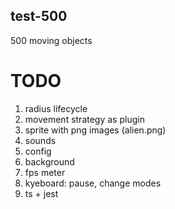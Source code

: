 ## test-500
500 moving objects 

# TODO

1. radius lifecycle
2. movement strategy as plugin
3. sprite with png images (alien.png)
4. sounds
5. config
6. background
7. fps meter
8. kyeboard: pause, change modes
9. ts + jest